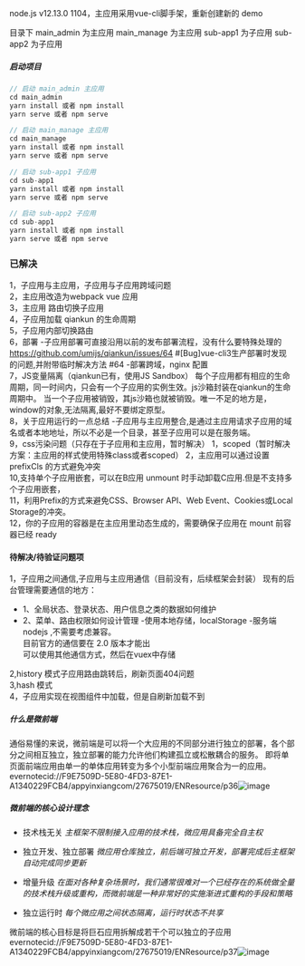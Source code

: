 node.js v12.13.0
1104，主应用采用vue-cli脚手架，重新创建新的 demo

目录下
main_admin 为主应用
main_manage 为主应用
sub-app1 为子应用
sub-app2 为子应用

##### 启动项目
```javascript
// 启动 main_admin 主应用
cd main_admin
yarn install 或者 npm install
yarn serve 或者 npm serve

// 启动 main_manage 主应用
cd main_manage
yarn install 或者 npm install
yarn serve 或者 npm serve

// 启动 sub-app1 子应用
cd sub-app1
yarn install 或者 npm install
yarn serve 或者 npm serve

// 启动 sub-app2 子应用
cd sub-app1
yarn install 或者 npm install
yarn serve 或者 npm serve

```


### 已解决
1，子应用与主应用，子应用与子应用跨域问题  
2，主应用改造为webpack vue 应用  
3，主应用 路由切换子应用  
4，子应用加载 qiankun 的生命周期  
5，子应用内部切换路由  
6，部署
    -子应用部署可直接沿用以前的发布部署流程，没有什么要特殊处理的
    https://github.com/umijs/qiankun/issues/64  #[Bug]vue-cli3生产部署时发现的问题,并附带临时解决方法 #64
    -部署跨域，nginx 配置  
7，JS变量隔离（qiankun已有，使用JS Sandbox）
    每个子应用都有相应的生命周期，同一时间内，只会有一个子应用的实例生效。js沙箱封装在qiankun的生命周期中。
    当一个子应用被销毁，其js沙箱也就被销毁。唯一不足的地方是，window的对象,无法隔离,最好不要绑定原型。   
8，关于应用运行的一点总结
    -子应用与主应用整合,是通过主应用请求子应用的域名或者本地地址，所以不必是一个目录，甚至子应用可以是在服务端。   
9，css污染问题（只存在于子应用和主应用，暂时解决）
  	1，scoped（暂时解决方案：主应用的样式使用特殊class或者scoped）
  	2，主应用可以通过设置 prefixCls 的方式避免冲突   
10,支持单个子应用嵌套，可以在B应用 unmount 时手动卸载C应用.但是不支持多个子应用嵌套，  
11，利用Prefix的方式来避免CSS、Browser API、Web Event、Cookies或Local Storage的冲突。   
12，你的子应用的容器是在主应用里动态生成的，需要确保子应用在 mount 前容器已经 ready   



#### 待解决/待验证问题项
1，子应用之间通信,子应用与主应用通信（目前没有，后续框架会封装）
    现有的后台管理需要通信的地方：
-  1、全局状态、登录状态、用户信息之类的数据如何维护
-  2、菜单、路由权限如何设计管理
    -使用本地存储，localStorage
    -服务端nodejs ,不需要考虑兼容。  
    目前官方的通信要在 2.0 版本才能出  
    可以使用其他通信方式，然后在vuex中存储    

2,history 模式子应用路由跳转后，刷新页面404问题  
3,hash 模式  
4，子应用实现在视图组件中加载，但是自刷新加载不到  


##### 什么是微前端
通俗易懂的来说，微前端是可以将一个大应用的不同部分进行独立的部署，各个部分之间相互独立，独立部署的能力允许他们构建孤立或松散耦合的服务。
即将单页面前端应用由单一的单体应用转变为多个小型前端应用聚合为一的应用。
evernotecid://F9E7509D-5E80-4FD3-87E1-A1340229FCB4/appyinxiangcom/27675019/ENResource/p36![image](https://user-images.githubusercontent.com/29360917/114289551-705a8e00-9aab-11eb-985e-ca95a6ee6294.png)

##### 微前端的核心设计理念
+ 技术栈无关
_主框架不限制接入应用的技术栈，微应用具备完全自主权_

+ 独立开发、独立部署
_微应用仓库独立，前后端可独立开发，部署完成后主框架自动完成同步更新_

+ 增量升级
_在面对各种复杂场景时，我们通常很难对一个已经存在的系统做全量的技术栈升级或重构，而微前端是一种非常好的实施渐进式重构的手段和策略_

+ 独立运行时
_每个微应用之间状态隔离，运行时状态不共享_

微前端的核心目标是将巨石应用拆解成若干个可以独立的子应用
evernotecid://F9E7509D-5E80-4FD3-87E1-A1340229FCB4/appyinxiangcom/27675019/ENResource/p37![image](https://user-images.githubusercontent.com/29360917/114289571-941dd400-9aab-11eb-9566-a834e799a28a.png)




